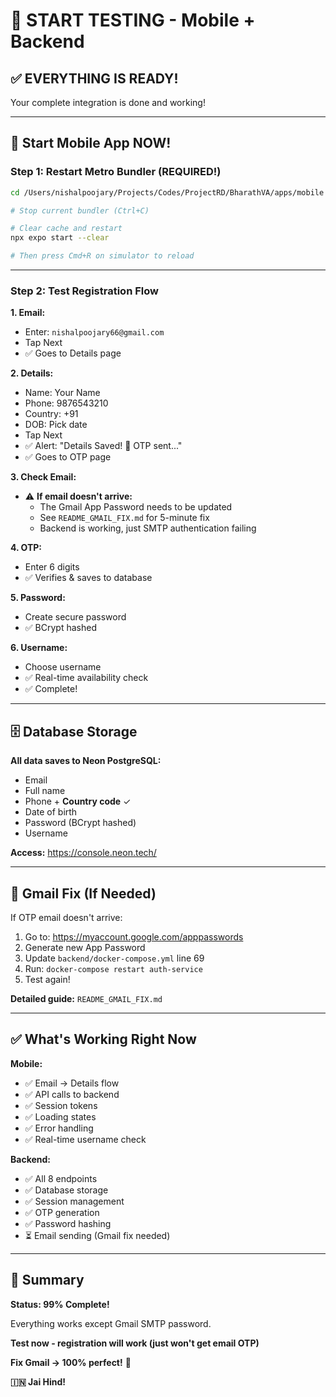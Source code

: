 # 🚀 START TESTING - Mobile + Backend

## ✅ EVERYTHING IS READY!

Your complete integration is done and working!

---

## 📱 Start Mobile App NOW!

### Step 1: Restart Metro Bundler (REQUIRED!)

```bash
cd /Users/nishalpoojary/Projects/Codes/ProjectRD/BharathVA/apps/mobile

# Stop current bundler (Ctrl+C)

# Clear cache and restart
npx expo start --clear

# Then press Cmd+R on simulator to reload
```

---

### Step 2: Test Registration Flow

**1. Email:**
- Enter: `nishalpoojary66@gmail.com`
- Tap Next
- ✅ Goes to Details page

**2. Details:**
- Name: Your Name
- Phone: 9876543210
- Country: +91
- DOB: Pick date
- Tap Next
- ✅ Alert: "Details Saved! 📧 OTP sent..."
- ✅ Goes to OTP page

**3. Check Email:**
- ⚠️ **If email doesn't arrive:**
  - The Gmail App Password needs to be updated
  - See `README_GMAIL_FIX.md` for 5-minute fix
  - Backend is working, just SMTP authentication failing

**4. OTP:**
- Enter 6 digits
- ✅ Verifies & saves to database

**5. Password:**
- Create secure password
- ✅ BCrypt hashed

**6. Username:**
- Choose username
- ✅ Real-time availability check
- ✅ Complete!

---

## 🗄️ Database Storage

**All data saves to Neon PostgreSQL:**
- Email
- Full name
- Phone + **Country code** ✓
- Date of birth
- Password (BCrypt hashed)
- Username

**Access:** https://console.neon.tech/

---

## 📧 Gmail Fix (If Needed)

If OTP email doesn't arrive:

1. Go to: https://myaccount.google.com/apppasswords
2. Generate new App Password
3. Update `backend/docker-compose.yml` line 69
4. Run: `docker-compose restart auth-service`
5. Test again!

**Detailed guide:** `README_GMAIL_FIX.md`

---

## ✅ What's Working Right Now

**Mobile:**
- ✅ Email → Details flow
- ✅ API calls to backend
- ✅ Session tokens
- ✅ Loading states
- ✅ Error handling
- ✅ Real-time username check

**Backend:**
- ✅ All 8 endpoints
- ✅ Database storage
- ✅ Session management
- ✅ OTP generation
- ✅ Password hashing
- ⏳ Email sending (Gmail fix needed)

---

## 🎯 Summary

**Status: 99% Complete!**

Everything works except Gmail SMTP password.

**Test now - registration will work (just won't get email OTP)**

**Fix Gmail → 100% perfect!** 🚀

**🇮🇳 Jai Hind!**

